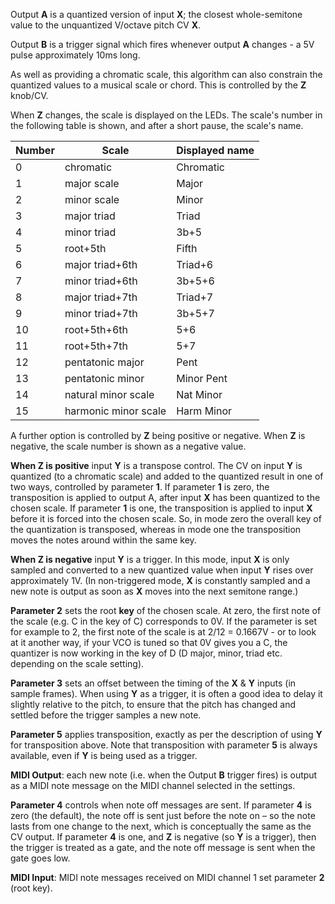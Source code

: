 
Output **A** is a quantized version of input **X**; the closest whole-semitone value to the unquantized V/octave pitch CV **X**.

Output **B** is a trigger signal which fires whenever output **A** changes - a 5V pulse approximately 10ms long.

As well as providing a chromatic scale, this algorithm can also constrain the quantized values to a musical scale or
chord. This is controlled by the **Z** knob/CV.

When **Z** changes, the scale is displayed on the LEDs. The scale's number in the following table is shown, and after a
short pause, the scale's name.

| **Number** | **Scale**            | **Displayed name** |
|------------|----------------------|--------------------|
| 0          | chromatic            | Chromatic          |
| 1          | major scale          | Major              |
| 2          | minor scale          | Minor              |
| 3          | major triad          | Triad              |
| 4          | minor triad          | 3b+5               |
| 5          | root+5th             | Fifth              |
| 6          | major triad+6th      | Triad+6            |
| 7          | minor triad+6th      | 3b+5+6             |
| 8          | major triad+7th      | Triad+7            |
| 9          | minor triad+7th      | 3b+5+7             |
| 10         | root+5th+6th         | 5+6                |
| 11         | root+5th+7th         | 5+7                |
| 12         | pentatonic major     | Pent               |
| 13         | pentatonic minor     | Minor Pent         |
| 14         | natural minor scale  | Nat Minor          |
| 15         | harmonic minor scale | Harm Minor         |

A further option is controlled by **Z** being positive or negative. When **Z** is negative, the scale number is shown as a
negative value.

**When **Z** is positive** input **Y** is a transpose control. The CV on input **Y** is quantized (to a chromatic scale) and added
to the quantized result in one of two ways, controlled by parameter **1**. If parameter **1** is zero, the transposition is
applied to output A, after input **X** has been quantized to the chosen scale. If parameter **1** is one, the transposition is
applied to input **X** before it is forced into the chosen scale. So, in mode zero the overall key of the quantization is
transposed, whereas in mode one the transposition moves the notes around within the same key.

**When **Z** is negative** input **Y** is a trigger. In this mode, input **X** is only sampled and converted to a new quantized
value when input **Y** rises over approximately 1V. (In non-triggered mode, **X** is constantly sampled and a new note is output
as soon as **X** moves into the next semitone range.)

**Parameter 2** sets the root **key** of the chosen scale. At zero, the first note of the scale (e.g. C in the key of C)
corresponds to 0V. If the parameter is set for example to 2, the first note of the scale is at 2/12 = 0.1667V - or to
look at it another way, if your VCO is tuned so that 0V gives you a C, the quantizer is now working in the key of D (D
major, minor, triad etc. depending on the scale setting).

**Parameter 3** sets an offset between the timing of the **X** & **Y** inputs (in sample frames). When using **Y** as a trigger, it is
often a good idea to delay it slightly relative to the pitch, to ensure that the pitch has changed and settled before
the trigger samples a new note.

**Parameter 5** applies transposition, exactly as per the description of using **Y** for transposition above.
Note that transposition with parameter **5** is always available, even if **Y** is being used as a trigger.

**MIDI Output**: each new note (i.e. when the Output **B** trigger fires) is output as a MIDI note message on the MIDI
channel selected in the settings.

**Parameter 4** controls when note off messages are sent. If parameter **4** is zero (the default), the note off is sent just
before the note on – so the note lasts from one change to the next, which is conceptually the same as the CV output. If
parameter **4** is one, and **Z** is negative (so **Y** is a trigger), then the trigger is treated as a gate, and the note off
message is sent when the gate goes low.

**MIDI Input**: MIDI note messages received on MIDI channel 1 set parameter **2** (root key).

